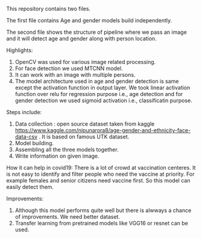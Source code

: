 This repository contains two files. 

The first file contains Age and gender models build independently.

The second file shows the structure of pipeline where we pass an image and it will detect age and gender along with person location.

Highlights:
1. OpenCV was used for various image related processing.
2. For face detection we used MTCNN model.
2. It can work with an image with multiple persons.
3. The model architecture used in age and gender detection is same except the activation function in output layer. We took linear activation function over relu for regression 
purpose i.e., age detection and for gender detection we used sigmoid activation i.e., classificatin purpose.

Steps include:
1. Data collection : open source dataset taken from kaggle https://www.kaggle.com/nipunarora8/age-gender-and-ethnicity-face-data-csv . It is based on famous UTK dataset.
2. Model building.
3. Assembling all the three models together.
4. Write information on given image.


How it can help in covid19:
There is a lot of crowd at vaccination centeres. It is not easy to identify and filter people who need the vaccine at priority. For example females and senior citizens need vaccine first. So this model can easily detect them.

Improvements:
1. Although this model performs quite well but there is alwways a chance of improvements. We need better dataset.
2. Transfer learning from pretrained models like VGG16 or resnet can be used.
